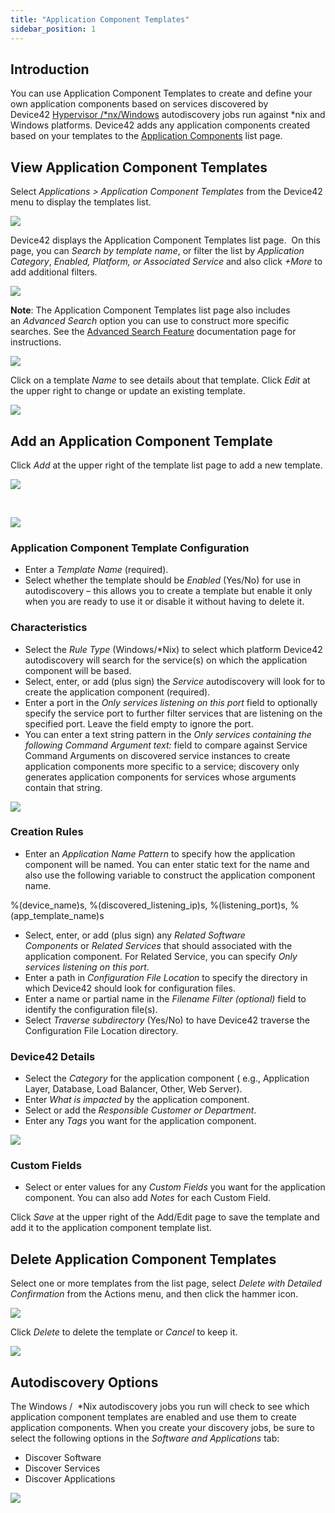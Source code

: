```yaml
---
title: "Application Component Templates"
sidebar_position: 1
---
```


## Introduction

You can use Application Component Templates to create and define your own application components based on services discovered by Device42 [Hypervisor /\*nx/Windows](https://docs.device42.com/auto-discovery/windows-and-hyper-v-auto-discovery/) autodiscovery jobs run against \*nix and Windows platforms. Device42 adds any application components created based on your templates to the [Application Components](https://docs.device42.com/apps/application-components/) list page.

## View Application Component Templates

Select _Applications > Application Component Templates_ from the Device42 menu to display the templates list.

![](/assets/images/Screen-Shot-2022-08-15-at-8.09.50-AM.png)

Device42 displays the Application Component Templates list page.  On this page, you can _Search by template name_, or filter the list by _Application Category_, _Enabled, Platform, or Associated Service_ and also click _+More_ to add additional filters.

![](/assets/images/Screen-Shot-2022-08-15-at-8.10.58-AM.png)

**Note**: The Application Component Templates list page also includes an _Advanced Search_ option you can use to construct more specific searches. See the [Advanced Search Feature](https://docs.device42.com/getstarted/advanced-search-feature/) documentation page for instructions.

![](/assets/images/WEB-757_Pic4.png)

Click on a template _Name_ to see details about that template. Click _Edit_ at the upper right to change or update an existing template.

![](/assets/images/Screen-Shot-2022-08-15-at-8.18.59-AM.png)

## Add an Application Component Template

Click _Add_ at the upper right of the template list page to add a new template.

![](/assets/images/Screen-Shot-2022-08-15-at-8.22.28-AM.png)

 

![](/assets/images/Screen-Shot-2022-08-15-at-8.24.27-AM.png)

### Application Component Template Configuration

- Enter a _Template Name_ (required).
- Select whether the template should be _Enabled_ (Yes/No) for use in autodiscovery – this allows you to create a template but enable it only when you are ready to use it or disable it without having to delete it.

### Characteristics

- Select the _Rule Type_ (Windows/\*Nix) to select which platform Device42 autodiscovery will search for the service(s) on which the application component will be based.
- Select, enter, or add (plus sign) the _Service_ autodiscovery will look for to create the application component (required).
- Enter a port in the _Only services listening on this port_ field to optionally specify the service port to further filter services that are listening on the specified port. Leave the field empty to ignore the port.
- You can enter a text string pattern in the _Only services containing the following Command Argument text:_ field to compare against Service Command Arguments on discovered service instances to create application components more specific to a service; discovery only generates application components for services whose arguments contain that string.

![](/assets/images/App-Comp-Temp-add-2.png)

### Creation Rules

- Enter an _Application Name Pattern_ to specify how the application component will be named. You can enter static text for the name and also use the following variable to construct the application component name.

%(device\_name)s, %(discovered\_listening\_ip)s, %(listening\_port)s, %(app\_template\_name)s

- Select, enter, or add (plus sign) any _Related Software Components_ or _Related Services_ that should associated with the application component. For Related Service, you can specify _Only services listening on this port_.
- Enter a path in _Configuration File Location_ to specify the directory in which Device42 should look for configuration files.
- Enter a name or partial name in the _Filename Filter (optional)_ field to identify the configuration file(s).
- Select _Traverse subdirectory_ (Yes/No) to have Device42 traverse the Configuration File Location directory.

### Device42 Details

- Select the _Category_ for the application component ( e.g., Application Layer, Database, Load Balancer, Other, Web Server).
- Enter _What is impacted_ by the application component.
- Select or add the _Responsible Customer or Department_.
- Enter any _Tags_ you want for the application component.

![](/assets/images/App-Comp-Temp-add-3.png)

### Custom Fields

- Select or enter values for any _Custom Fields_ you want for the application component. You can also add _Notes_ for each Custom Field.

Click _Save_ at the upper right of the Add/Edit page to save the template and add it to the application component template list.

## Delete Application Component Templates

Select one or more templates from the list page, select _Delete with Detailed Confirmation_ from the Actions menu, and then click the hammer icon.

![](/assets/images/App-Comp-Temp-delete.png)

Click _Delete_ to delete the template or _Cancel_ to keep it.

![](/assets/images/App-Comp-Temp-delete-2.png)

## Autodiscovery Options

The Windows /  \*Nix autodiscovery jobs you run will check to see which application component templates are enabled and use them to create application components. When you create your discovery jobs, be sure to select the following options in the _Software and Applications_ tab:

- Discover Software
- Discover Services
- Discover Applications

![](/assets/images/App-Comp-AD-Job-Software-Opts.png)
